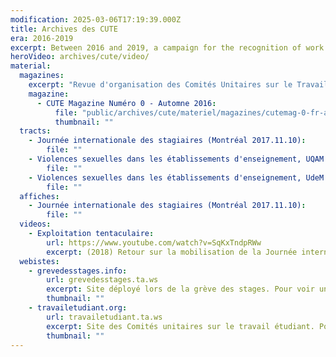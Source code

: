 ```yaml
---
modification: 2025-03-06T17:19:39.000Z
title: Archives des CUTE
era: 2016-2019
excerpt: Between 2016 and 2019, a campaign for the recognition of work done in a student environment is led by the CUTE (Comités unitaires sur le travail étudiant).
heroVideo: archives/cute/video/
material:
  magazines:
    excerpt: "Revue d'organisation des Comités Unitaires sur le Travail Étudiant"
    magazine:
      - CUTE Magazine Numéro 0 - Automne 2016:
          file: "public/archives/cute/materiel/magazines/cutemag-0-fr-automne-2016_september_1st.pdf"
          thumbnail: ""
  tracts:
    - Journée internationale des stagiaires (Montréal 2017.11.10):
        file: ""
    - Violences sexuelles dans les établissements d'enseignement, UQAM (Montréal 2017.08.21):
        file: ""
    - Violences sexuelles dans les établissements d'enseignement, UdeM (Montréal 2017.08.21):
        file: ""
  affiches:
    - Journée internationale des stagiaires (Montréal 2017.11.10):
        file: ""
  videos:
    - Exploitation tentaculaire:
        url: https://www.youtube.com/watch?v=SqKxTndpRWw
        excerpt: (2018) Retour sur la mobilisation de la Journée internationale des stagiaires pour préparer la grève mondiale des stagiaires (20 février) et la grève mondiale des femmes (8 mars).
  webistes:
    - grevedesstages.info:
        url: grevedesstages.ta.ws
        excerpt: Site déployé lors de la grève des stages. Pour voir une version archivée cliquez sur l'image
        thumbnail: ""
    - travailetudiant.org:
        url: travailetudiant.ta.ws
        excerpt: Site des Comités unitaires sur le travail étudiant. Pour voir une version archivée cliquez sur l'image
        thumbnail: ""
---
```

